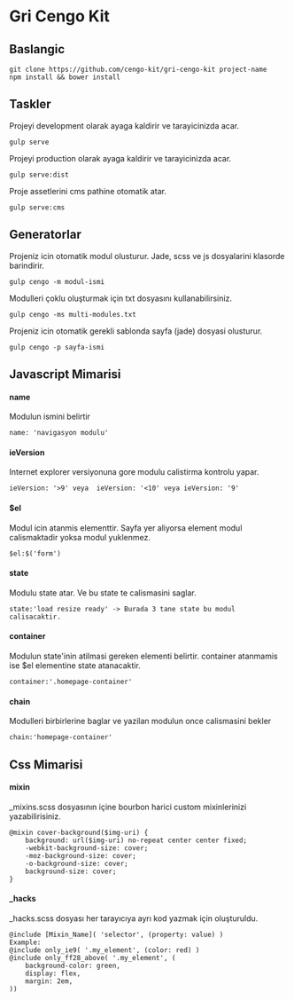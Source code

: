 Gri Cengo Kit
===================


Baslangic
-------------

    git clone https://github.com/cengo-kit/gri-cengo-kit project-name
    npm install && bower install
  
Taskler
-------------

  Projeyi development olarak ayaga kaldirir ve tarayicinizda acar.

    gulp serve

   Projeyi production olarak ayaga kaldirir ve tarayicinizda acar.

    gulp serve:dist

  Proje assetlerini cms pathine otomatik atar.

    gulp serve:cms

  
Generatorlar
-------------

  Projeniz icin otomatik modul olusturur. Jade, scss ve js dosyalarini klasorde barindirir.

    gulp cengo -m modul-ismi
  Modulleri çoklu oluşturmak için txt dosyasını kullanabilirsiniz.
    
    gulp cengo -ms multi-modules.txt
    
  Projeniz icin otomatik gerekli sablonda sayfa (jade) dosyasi olusturur.

    gulp cengo -p sayfa-ismi


Javascript Mimarisi
-------------
#### name ####
Modulun ismini belirtir

    name: 'navigasyon modulu'

#### ieVersion ####
Internet explorer versiyonuna gore modulu calistirma kontrolu yapar. 

    ieVersion: '>9' veya  ieVersion: '<10' veya ieVersion: '9'

#### $el ####
Modul icin atanmis elementtir. Sayfa yer aliyorsa  element modul calismaktadir yoksa modul yuklenmez.

    $el:$('form')

#### state ####
Modulu state atar. Ve bu state te calismasini saglar.

    state:'load resize ready' -> Burada 3 tane state bu modul calisacaktir.

#### container ####
Modulun state'inin atilmasi gereken elementi belirtir. container atanmamis ise $el elementine state atanacaktir.

    container:'.homepage-container'

#### chain ####
Modulleri birbirlerine baglar ve yazilan modulun once calismasini bekler

    chain:'homepage-container'

Css Mimarisi
-------------

#### mixin ####
_mixins.scss dosyasının içine bourbon harici custom mixinlerinizi yazabilirisiniz.

    @mixin cover-background($img-uri) {
        background: url($img-uri) no-repeat center center fixed; 
        -webkit-background-size: cover;
        -moz-background-size: cover;
        -o-background-size: cover;
        background-size: cover;
    } 

#### _hacks ####
_hacks.scss dosyası her tarayıcıya ayrı kod yazmak için oluşturuldu.

    @include [Mixin_Name]( 'selector', (property: value) )
    Example:
    @include only_ie9( '.my_element', (color: red) )
    @include only_ff28_above( '.my_element', (
        background-color: green,
        display: flex,
        margin: 2em,
    )) 
